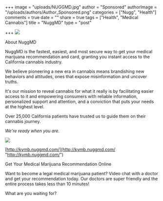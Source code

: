 +++
image = "uploads/NUGGMD.jpg"
author = "Sponsored"
authorImage = "/uploads/authors/Author_Sponsored.png"
categories = ["Nugg", "Health"]
comments = true
date = ""
share = true
tags = ["Health", "Medical Cannabis"]
title = "NuggMD"
type = "post"

+++
![](/uploads/nuggMd.jpg)

About NuggMD

NuggMD is the fastest, easiest, and most secure way to get your medical marijuana recommendation and card, granting you instant access to the California cannabis industry.

We believe pioneering a new era in cannabis means brandishing new behaviors and attitudes, ones that expose misinformation and uncover truths.

It's our mission to reveal cannabis for what it really is by facilitating easier access to it and empowering consumers with reliable information, personalized support and attention, and a conviction that puts your needs at the highest level.

Over 25,000 California patients have trusted us to guide them on their cannabis journey.

_We're ready when you are._

![](/uploads/IMG-8183.JPG)

[http://kymb.nuggmd.com/](http://kymb.nuggmd.com/ "http://kymb.nuggmd.com/")

Get Your Medical Marijuana Recommendation Online

Want to become a legal medical marijuana patient? Video chat with a doctor and get your recommendation today. Our doctors are super friendly and the entire process takes less than 10 minutes!

What are you waiting for?